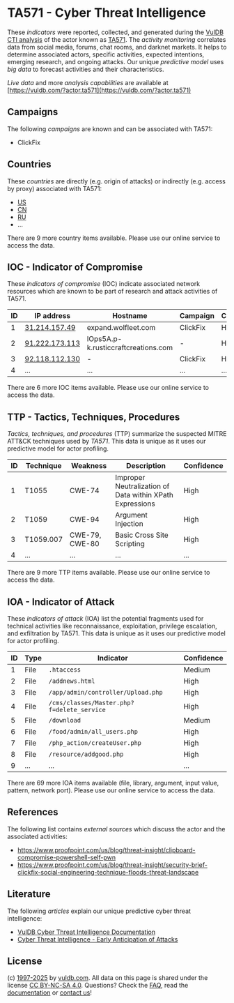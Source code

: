 # TA571 - Cyber Threat Intelligence

These _indicators_ were reported, collected, and generated during the [VulDB CTI analysis](https://vuldb.com/?kb.cti) of the actor known as [TA571](https://vuldb.com/?actor.ta571). The _activity monitoring_ correlates data from social media, forums, chat rooms, and darknet markets. It helps to determine associated actors, specific activities, expected intentions, emerging research, and ongoing attacks. Our unique _predictive model_ uses _big data_ to forecast activities and their characteristics.

_Live data_ and more _analysis capabilities_ are available at [https://vuldb.com/?actor.ta571](https://vuldb.com/?actor.ta571)

## Campaigns

The following _campaigns_ are known and can be associated with TA571:

* ClickFix

## Countries

These _countries_ are directly (e.g. origin of attacks) or indirectly (e.g. access by proxy) associated with TA571:

* [US](https://vuldb.com/?country.us)
* [CN](https://vuldb.com/?country.cn)
* [RU](https://vuldb.com/?country.ru)
* ...

There are 9 more country items available. Please use our online service to access the data.

## IOC - Indicator of Compromise

These _indicators of compromise_ (IOC) indicate associated network resources which are known to be part of research and attack activities of TA571.

ID | IP address | Hostname | Campaign | Confidence
-- | ---------- | -------- | -------- | ----------
1 | [31.214.157.49](https://vuldb.com/?ip.31.214.157.49) | expand.wolfleet.com | ClickFix | High
2 | [91.222.173.113](https://vuldb.com/?ip.91.222.173.113) | lOps5A.p-k.rusticcraftcreations.com | - | High
3 | [92.118.112.130](https://vuldb.com/?ip.92.118.112.130) | - | ClickFix | High
4 | ... | ... | ... | ...

There are 6 more IOC items available. Please use our online service to access the data.

## TTP - Tactics, Techniques, Procedures

_Tactics, techniques, and procedures_ (TTP) summarize the suspected MITRE ATT&CK techniques used by _TA571_. This data is unique as it uses our predictive model for actor profiling.

ID | Technique | Weakness | Description | Confidence
-- | --------- | -------- | ----------- | ----------
1 | T1055 | CWE-74 | Improper Neutralization of Data within XPath Expressions | High
2 | T1059 | CWE-94 | Argument Injection | High
3 | T1059.007 | CWE-79, CWE-80 | Basic Cross Site Scripting | High
4 | ... | ... | ... | ...

There are 9 more TTP items available. Please use our online service to access the data.

## IOA - Indicator of Attack

These _indicators of attack_ (IOA) list the potential fragments used for technical activities like reconnaissance, exploitation, privilege escalation, and exfiltration by TA571. This data is unique as it uses our predictive model for actor profiling.

ID | Type | Indicator | Confidence
-- | ---- | --------- | ----------
1 | File | `.htaccess` | Medium
2 | File | `/addnews.html` | High
3 | File | `/app/admin/controller/Upload.php` | High
4 | File | `/cms/classes/Master.php?f=delete_service` | High
5 | File | `/download` | Medium
6 | File | `/food/admin/all_users.php` | High
7 | File | `/php_action/createUser.php` | High
8 | File | `/resource/addgood.php` | High
9 | ... | ... | ...

There are 69 more IOA items available (file, library, argument, input value, pattern, network port). Please use our online service to access the data.

## References

The following list contains _external sources_ which discuss the actor and the associated activities:

* https://www.proofpoint.com/us/blog/threat-insight/clipboard-compromise-powershell-self-pwn
* https://www.proofpoint.com/us/blog/threat-insight/security-brief-clickfix-social-engineering-technique-floods-threat-landscape

## Literature

The following _articles_ explain our unique predictive cyber threat intelligence:

* [VulDB Cyber Threat Intelligence Documentation](https://vuldb.com/?kb.cti)
* [Cyber Threat Intelligence - Early Anticipation of Attacks](https://www.scip.ch/en/?labs.20201022)

## License

(c) [1997-2025](https://vuldb.com/?kb.changelog) by [vuldb.com](https://vuldb.com/?kb.about). All data on this page is shared under the license [CC BY-NC-SA 4.0](https://creativecommons.org/licenses/by-nc-sa/4.0/). Questions? Check the [FAQ](https://vuldb.com/?kb.faq), read the [documentation](https://vuldb.com/?kb) or [contact us](https://vuldb.com/?contact)!
